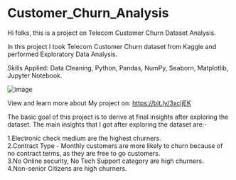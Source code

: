 # Customer_Churn_Analysis
 
 Hi folks, this is a project on Telecom Customer Churn Dataset Analysis.
 
 In this project I took Telecom Customer Churn dataset from Kaggle and performed Exploratory Data Analysis.


Skills Applied: Data Cleaning, Python, Pandas, NumPy, Seaborn, Matplotlib, Jupyter Notebook.

![image](https://user-images.githubusercontent.com/111905512/216779696-2b8101d8-77e6-45f1-9543-153fd00303e3.png)


View and learn more about My project on:
https://bit.ly/3xcljEK

The basic goal of this project is to derive at final insights after exploring the dataset.
The main insights that I got after exploring the dataset are:-

1.Electronic check medium are the highest churners. <br/>
2.Contract Type - Monthly customers are more likely to churn because of no contract terms, as they are free to go customers. <br/>
3.No Online security, No Tech Support category are high churners. <br/>
4.Non-senior Citizens are high churners. <br/>

